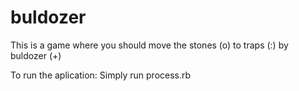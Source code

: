 # buldozer
This is a game where you should move the stones (o) to traps (:) by buldozer (+)

To run the aplication:
Simply run process.rb
